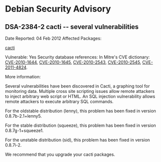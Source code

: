 
Debian Security Advisory
========================


DSA-2384-2 cacti -- several vulnerabilities
-------------------------------------------



Date Reported:
04 Feb 2012
Affected Packages:

[cacti](https://packages.debian.org/src:cacti)

Vulnerable:
Yes
Security database references:
In Mitre's CVE dictionary: [CVE-2010-1644](https://security-tracker.debian.org/tracker/CVE-2010-1644), [CVE-2010-1645](https://security-tracker.debian.org/tracker/CVE-2010-1645), [CVE-2010-2543](https://security-tracker.debian.org/tracker/CVE-2010-2543), [CVE-2010-2545](https://security-tracker.debian.org/tracker/CVE-2010-2545), [CVE-2011-4824](https://security-tracker.debian.org/tracker/CVE-2011-4824).  

More information:

Several vulnerabilities have been discovered in Cacti, a graphing tool
for monitoring data. Multiple cross site scripting issues allow remote
attackers to inject arbitrary web script or HTML. An SQL injection
vulnerability allows remote attackers to execute arbitrary SQL commands.


For the oldstable distribution (lenny), this problem has been fixed in
version 0.8.7b-2.1+lenny5.


For the stable distribution (squeeze), this problem has been fixed in
version 0.8.7g-1+squeeze1.


For the unstable distribution (sid), this problem has been fixed in
version 0.8.7i-2.


We recommend that you upgrade your cacti packages.






